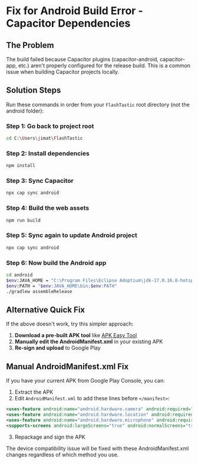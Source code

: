 # Fix for Android Build Error - Capacitor Dependencies

## The Problem
The build failed because Capacitor plugins (capacitor-android, capacitor-app, etc.) aren't properly configured for the release build. This is a common issue when building Capacitor projects locally.

## Solution Steps

Run these commands in order from your `FlashTastic` root directory (not the android folder):

### Step 1: Go back to project root
```bash
cd C:\Users\jimat\FlashTastic
```

### Step 2: Install dependencies
```bash
npm install
```

### Step 3: Sync Capacitor
```bash
npx cap sync android
```

### Step 4: Build the web assets
```bash
npm run build
```

### Step 5: Sync again to update Android project
```bash
npx cap sync android
```

### Step 6: Now build the Android app
```bash
cd android
$env:JAVA_HOME = "C:\Program Files\Eclipse Adoptium\jdk-17.0.16.8-hotspot"
$env:PATH = "$env:JAVA_HOME\bin;$env:PATH"
./gradlew assembleRelease
```

## Alternative Quick Fix
If the above doesn't work, try this simpler approach:

1. **Download a pre-built APK tool** like [APK Easy Tool](https://forum.xda-developers.com/t/tool-windows-apk-easy-tool-v1-60-2022-06-23.3333960/)
2. **Manually edit the AndroidManifest.xml** in your existing APK
3. **Re-sign and upload** to Google Play

## Manual AndroidManifest.xml Fix
If you have your current APK from Google Play Console, you can:

1. Extract the APK
2. Edit `AndroidManifest.xml` to add these lines before `</manifest>`:
```xml
<uses-feature android:name="android.hardware.camera" android:required="false" />
<uses-feature android:name="android.hardware.location" android:required="false" />
<uses-feature android:name="android.hardware.microphone" android:required="false" />
<supports-screens android:largeScreens="true" android:normalScreens="true" android:smallScreens="true" android:xlargeScreens="true" android:anyDensity="true" />
```
3. Repackage and sign the APK

The device compatibility issue will be fixed with these AndroidManifest.xml changes regardless of which method you use.